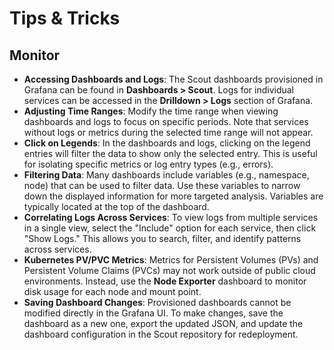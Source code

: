 # Tips & Tricks

## Monitor

- **Accessing Dashboards and Logs**: The Scout dashboards provisioned in Grafana can be found in
  **Dashboards > Scout**. Logs for individual services can be accessed in the **Drilldown > Logs** section of
  Grafana.
- **Adjusting Time Ranges**: Modify the time range when viewing dashboards and logs to focus on specific periods. Note
  that services without logs or metrics during the selected time range will not appear.
- **Click on Legends**: In the dashboards and logs, clicking on the legend entries will filter the data to show only
  the selected entry. This is useful for isolating specific metrics or log entry types (e.g., errors).
- **Filtering Data**: Many dashboards include variables (e.g., namespace, node) that can be used to filter data.
  Use these variables to narrow down the displayed information for more targeted analysis. Variables are typically
  located at the top of the dashboard.
- **Correlating Logs Across Services**: To view logs from multiple services in a single view, select the "Include"
  option for each service, then click "Show Logs." This allows you to search, filter, and identify patterns across
  services.
- **Kubernetes PV/PVC Metrics**: Metrics for Persistent Volumes (PVs) and Persistent Volume Claims (PVCs) may not work
  outside of public cloud environments. Instead, use the **Node Exporter** dashboard to monitor disk usage for each node
  and mount point.
- **Saving Dashboard Changes**: Provisioned dashboards cannot be modified directly in the Grafana UI. To make changes,
  save the dashboard as a new one, export the updated JSON, and update the dashboard configuration in the Scout
  repository for redeployment.